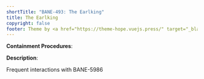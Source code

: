 ```yaml
---
shortTitle: "BANE-493: The Earlking"
title: The Earlking
copyright: false
footer: Theme by <a href="https://theme-hope.vuejs.press/" target="_blank">VuePress Theme Hope</a> | MIT Licensed, Copyright © 2019-present Mr.Hope
---
```


<ContainmentHeader baneid="493" containment="safe" disruption="safe" risk="safe" securityLevel="1" />

**Containment Procedures**: 

**Description**: 

Frequent interactions with BANE-5986